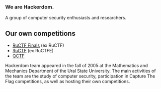 ### We are Hackerdom.
A group of computer security enthusiasts and researchers.

## Our own competitions
- [RuCTF Finals](https://ructf.org) (ex RuCTF)
- [RuCTF](https://ructf.org/) (ex RuCTFE)
- [QCTF](https://qctf.org)

Hackerdom team appeared in the fall of 2005 at the Mathematics and Mechanics Department of the Ural State University. The main activities of the team are the study of computer security, participation in Capture The Flag competitions, as well as hosting their own competitions.
